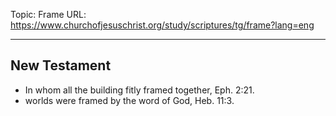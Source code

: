 Topic: Frame
URL: https://www.churchofjesuschrist.org/study/scriptures/tg/frame?lang=eng

---

## New Testament

- In whom all the building fitly framed together, Eph. 2:21.
- worlds were framed by the word of God, Heb. 11:3.

